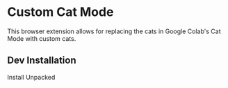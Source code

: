 # Custom Cat Mode

This browser extension allows for replacing the cats in Google Colab's Cat Mode with custom cats.

## Dev Installation

Install Unpacked